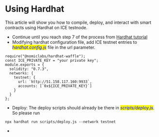 # Using Hardhat

This article will show you how to compile, deploy, and interact with smart contracts using Hardhat on ICE testnode.

* Continue until you reach step 7 of the process from [Hardhat tutorial](https://hardhat.org/tutorial/)
* Modifying hardhat configuration file, add ICE testnet entries to _<mark style="color:blue;">hardhat.config.js</mark>_ file in the url parameter.

```
require("@nomiclabs/hardhat-waffle");
const ICE_PRIVATE_KEY = "your private key";
module.exports = {
  solidity: "0.7.3",
  networks: {
    testnet: {
      url: `http://51.158.117.160:9933`,
      accounts: [`0x${ICE_PRIVATE_KEY}`]
    }
  }
};

```

* Deploy: The deploy scripts should already be there in _<mark style="color:blue;">scripts/deploy.js</mark>_. So please run

```
npx hardhat run scripts/deploy.js --network testnet
```



*

